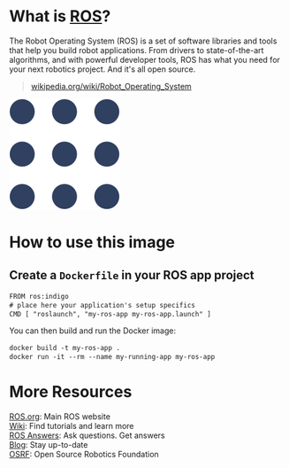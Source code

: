 # What is [ROS][@ROS.org]?

The Robot Operating System (ROS) is a set of software libraries and tools that help you build robot applications. From drivers to state-of-the-art algorithms, and with powerful developer tools, ROS has what you need for your next robotics project. And it's all open source.

> [wikipedia.org/wiki/Robot_Operating_System](https://en.wikipedia.org/wiki/Robot_Operating_System)

[![logo][@ROS_Logo]][@ROS.org]

# How to use this image

## Create a `Dockerfile` in your ROS app project

    FROM ros:indigo
    # place here your application's setup specifics
    CMD [ "roslaunch", "my-ros-app my-ros-app.launch" ]

You can then build and run the Docker image:

    docker build -t my-ros-app .
    docker run -it --rm --name my-running-app my-ros-app

# More Resources

[ROS.org][@ROS.org]: Main ROS website  
[Wiki][@ROS_Wiki]: Find tutorials and learn more  
[ROS Answers][@ROS_Answers]: Ask questions. Get answers  
[Blog][@ROS_Blog]: Stay up-to-date  
[OSRF][@OSRF]: Open Source Robotics Foundation  

[@ROS.org]:     http://www.ros.org/ "Main ROS website"
[@ROS_Wiki]:    http://wiki.ros.org/ "Find tutorials and learn more"
[@ROS_Answers]: http://answers.ros.org/questions/ "Ask questions. Get answers"
[@ROS_Blog]:    http://www.ros.org/news/ "Stay up-to-date"
[@OSRF]:        http://www.osrfoundation.org/ "Open Source Robotics Foundation"

[@ROS_Logo]:    https://raw.githubusercontent.com/docker-library/docs/master/ros/logo.png "ROS Logo"
